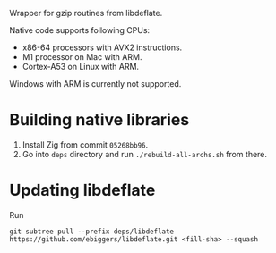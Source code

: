 Wrapper for gzip routines from libdeflate.

Native code supports following CPUs:
- x86-64 processors with AVX2 instructions.
- M1 processor on Mac with ARM.
- Cortex-A53 on Linux with ARM.

Windows with ARM is currently not supported.

# Building native libraries

1. Install Zig from commit `05268bb96`.
2. Go into `deps` directory and run `./rebuild-all-archs.sh` from there.

# Updating libdeflate

Run

```shell
git subtree pull --prefix deps/libdeflate https://github.com/ebiggers/libdeflate.git <fill-sha> --squash
```

